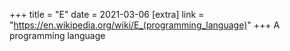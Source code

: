 +++
title = "E"
date = 2021-03-06
[extra]
link = "https://en.wikipedia.org/wiki/E_(programming_language)"
+++
A programming language

